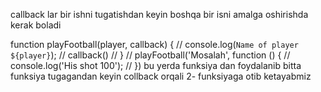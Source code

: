 callback lar bir ishni tugatishdan keyin boshqa bir isni amalga oshirishda kerak boladi

function playFootball(player, callback) {
//     console.log(`Name of player ${player}`);
//     callback()
// }
// playFootball('Mosalah', function () {
//     console.log('His shot 100');
// })
bu yerda funksiya dan foydalanib bitta funksiya tugagandan keyin collback orqali 2- funksiyaga otib ketayabmiz 